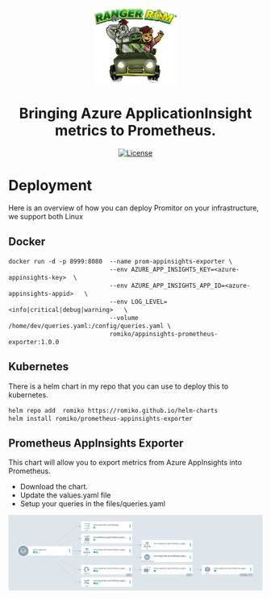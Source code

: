 <!-- Because this file contains custom formatting for the heading, we need to
    disable some of the markdownlint rules -->
<!-- markdownlint-disable -->
<p align=center><img src="./docs/media/logos/rangerrom.png" alt="RangerRom Logo" height="150"></p>

<h1 align="center">Bringing Azure ApplicationInsight metrics to Prometheus.</h1>

<p align="center">
    <a href="./LICENSE" rel="nofollow"><img src="https://img.shields.io/github/license/mashape/apistatus.svg?style=flat-square" alt="License"></a>

# Deployment
Here is an overview of how you can deploy Promitor on your infrastructure, we support both Linux

## Docker

```
docker run -d -p 8999:8080  --name prom-appinsights-exporter \
                            --env AZURE_APP_INSIGHTS_KEY=<azure-appinsights-key>  \
                            --env AZURE_APP_INSIGHTS_APP_ID=<azure-appinsights-appid>   \
                            --env LOG_LEVEL=<info|critical|debug|warning>   \
                            --volume /home/dev/queries.yaml:/config/queries.yaml \
                            romiko/appinsights-prometheus-exporter:1.0.0
```

## Kubernetes

There is a helm chart in my repo that you can use to deploy this to kubernetes.

```
helm repo add  romiko https://romiko.github.io/helm-charts
helm install romiko/prometheus-appinsights-exporter
```

## Prometheus AppInsights Exporter
This chart will allow you to export metrics from Azure AppInsights into Prometheus.

* Download the chart.
* Update the values.yaml file
* Setup your queries in the files/queries.yaml


<p align=center><img src="./docs/media/Kubernetes Deployment.png" alt="ArgoCD K8 Deployment View for Prometheus Exporter" height="150"></p>
